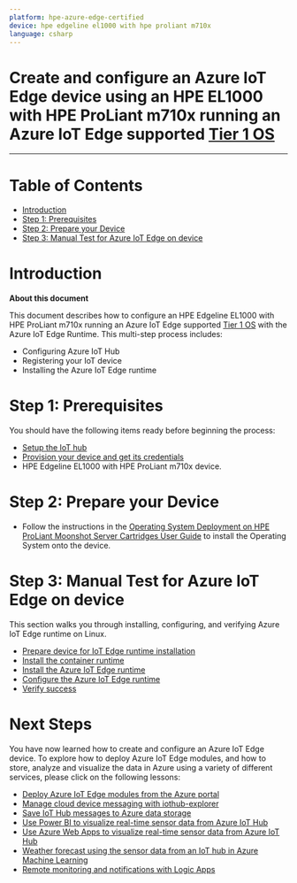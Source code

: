 ```yaml
---
platform: hpe-azure-edge-certified
device: hpe edgeline el1000 with hpe proliant m710x
language: csharp
---
```


Create and configure an Azure IoT Edge device using an HPE EL1000 with HPE ProLiant m710x running an Azure IoT Edge supported [Tier 1 OS][lnk-edge-support]
===
---

# Table of Contents

-   [Introduction](#Introduction)
-   [Step 1: Prerequisites](#Prerequisites)
-   [Step 2: Prepare your Device](#PrepareDevice)
-   [Step 3: Manual Test for Azure IoT Edge on device](#Manual)

<a name="Introduction"></a>
# Introduction

**About this document**

This document describes how to configure an HPE Edgeline EL1000 with HPE ProLiant m710x running an Azure IoT Edge supported [Tier 1 OS][lnk-edge-support] with the Azure IoT Edge Runtime. This multi-step process includes:

-   Configuring Azure IoT Hub
-   Registering your IoT device
-   Installing the Azure IoT Edge runtime

<a name="Prerequisites"></a>
# Step 1: Prerequisites

You should have the following items ready before beginning the process:

-   [Setup the IoT hub][lnk-setup-iot-hub]
-   [Provision your device and get its credentials](https://docs.microsoft.com/en-us/azure/iot-edge/how-to-register-device-portal)
-   HPE Edgeline EL1000 with HPE ProLiant m710x device.

<a name="PrepareDevice"></a>
# Step 2: Prepare your Device

-   Follow the instructions in the [Operating System Deployment on HPE ProLiant Moonshot Server Cartridges User Guide][os-setup] to install the Operating System onto the device.

<a name="Manual"></a>
# Step 3: Manual Test for Azure IoT Edge on device

This section walks you through installing, configuring, and verifying Azure IoT Edge runtime on Linux.

-   [Prepare device for IoT Edge runtime installation](https://docs.microsoft.com/en-us/azure/iot-edge/how-to-install-iot-edge-linux#register-microsoft-key-and-software-repository-feed)
-   [Install the container runtime](https://docs.microsoft.com/en-us/azure/iot-edge/how-to-install-iot-edge-linux#install-the-container-runtime)
-   [Install the Azure IoT Edge runtime](https://docs.microsoft.com/en-us/azure/iot-edge/how-to-install-iot-edge-linux#install-the-azure-iot-edge-security-daemon)
-   [Configure the Azure IoT Edge runtime](https://docs.microsoft.com/en-us/azure/iot-edge/how-to-install-iot-edge-linux#configure-the-azure-iot-edge-security-daemon)
-   [Verify success](https://docs.microsoft.com/en-us/azure/iot-edge/how-to-install-iot-edge-linux#verify-successful-installation)

<a name="NextSteps"></a>
# Next Steps

You have now learned how to create and configure an Azure IoT Edge device. To explore how to deploy Azure IoT Edge modules, and how to store, analyze and visualize the data in Azure using a variety of different services, please click on the following lessons:

-   [Deploy Azure IoT Edge modules from the Azure portal](https://docs.microsoft.com/en-us/azure/iot-edge/how-to-deploy-modules-portal)
-   [Manage cloud device messaging with iothub-explorer](https://docs.microsoft.com/en-us/azure/iot-hub/iot-hub-explorer-cloud-device-messaging)
-   [Save IoT Hub messages to Azure data storage](https://docs.microsoft.com/en-us/azure/iot-hub/iot-hub-store-data-in-azure-table-storage)
-   [Use Power BI to visualize real-time sensor data from Azure IoT Hub](https://docs.microsoft.com/en-us/azure/iot-hub/iot-hub-live-data-visualization-in-power-bi)
-   [Use Azure Web Apps to visualize real-time sensor data from Azure IoT Hub](https://docs.microsoft.com/en-us/azure/iot-hub/iot-hub-live-data-visualization-in-web-apps)
-   [Weather forecast using the sensor data from an IoT hub in Azure Machine Learning](https://docs.microsoft.com/en-us/azure/iot-hub/iot-hub-weather-forecast-machine-learning)
-   [Remote monitoring and notifications with Logic Apps](https://docs.microsoft.com/en-us/azure/iot-hub/iot-hub-monitoring-notifications-with-azure-logic-apps)


[setup-devbox-windows]: https://github.com/Azure/azure-iot-sdk-c/blob/master/doc/devbox_setup.md
[os-setup]: https://support.hpe.com/hpsc/doc/public/display?docId=c03933547
[lnk-setup-iot-hub]: ../setup_iothub.md
[lnk-manage-iot-hub]: ../manage_iot_hub.md
[lnk-edge-support]: https://docs.microsoft.com/en-us/azure/iot-edge/support#operating-systems




